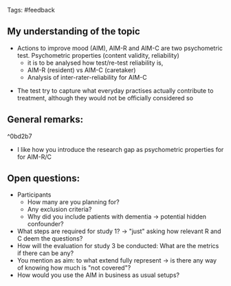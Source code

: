 Tags: #feedback

## My understanding of the topic
* Actions to improve mood (AIM), AIM-R and AIM-C are two psychometric test. Psychometric properties (content validity, reliability)
	* it is to be analysed how test/re-test reliability is,
	* AIM-R (resident) vs AIM-C (caretaker)
	* Analysis of inter-rater-reliability for AIM-C
- The test try to capture what everyday practises actually contribute to treatment, although they would not be officially considered so
## General remarks:

^0bd2b7

- I like how you introduce the research gap as psychometric properties for for AIM-R/C

## Open questions:
- Participants
	- How many are you planning for?
	- Any exclusion criteria?
	- Why did you include patients with dementia -> potential hidden confounder?
- What steps are required for study 1? -> "just" asking how relevant R and C deem the questions?
- How will the evaluation for study 3 be conducted: What are the metrics if there can be any?
- You mention as aim: to what extend fully represent -> is there any way of knowing how much is "not covered"?
- How would you use the AIM in business as usual setups?